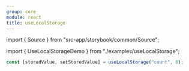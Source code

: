```yaml
---
group: core
module: react
title: useLocalStorage
---
```


import { Source } from "src-app/storybook/common/Source";

import { UseLocalStorageDemo } from "./examples/useLocalStorage";

<UseLocalStorageDemo />

```jsx
const [storedValue, setStoredValue] = useLocalStorage("count", 0);
```

<Source path="src-core/react/useLocalStorage.ts" />

